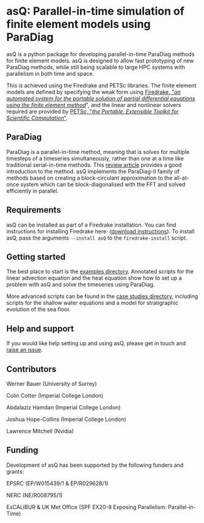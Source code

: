 # asQ: Parallel-in-time simulation of finite element models using ParaDiag

asQ is a python package for developing parallel-in-time ParaDiag methods for finite element models.
asQ is designed to allow fast prototyping of new ParaDiag methods, while still being scalable to large HPC systems with parallelism in both time and space.

This is achieved using the Firedrake and PETSc libraries.
The finite element models are defined by specifying the weak form using [Firedrake, "*an automated system for the portable solution of partial differential equations using the finite element method*](https://www.firedrakeproject.org/)", and the linear and nonlinear solvers required are provided by [PETSc, "*the Portable, Extensible Toolkit for Scientific Computation*"](https://petsc.org/release/).


## ParaDiag

ParaDiag is a parallel-in-time method, meaning that is solves for multiple timesteps of a timeseries simultaneously, rather than one at a time like traditional serial-in-time methods.
This [review article](https://arxiv.org/abs/2005.09158) provides a good introduction to the method.
asQ implements the ParaDiag-II family of methods based on creating a block-circulant approximation to the all-at-once system which can be block-diagonalised with the FFT and solved efficiently in parallel.

## Requirements

asQ can be installed as part of a Firedrake installation. You can find instructions for installing Firedrake here: ([download instructions](https://www.firedrakeproject.org/download)).
To install asQ, pass the arguments `--install asQ` to the `firedrake-install` script.

## Getting started

The best place to start is the [examples directory](https://github.com/firedrakeproject/asQ/tree/master/examples).
Annotated scripts for the linear advection equation and the heat equation show how to set up a problem with asQ and solve the timeseries using ParaDiag.

More advanced scripts can be found in the [case studies directory](https://github.com/firedrakeproject/asQ/tree/master/case_studies), including scripts for the shallow water equations and a model for stratigraphic evolution of the sea floor.

## Help and support

If you would like help setting up and using asQ, please get in touch and [raise an issue](https://github.com/firedrakeproject/asQ/issues).

## Contributors
Werner Bauer (University of Surrey)

Colin Cotter (Imperial College London)

Abdalaziz Hamdan (Imperial College London)

Joshua Hope-Collins (Imperial College London)

Lawrence Mitchell (Nvidia)

## Funding

Development of asQ has been supported by the following funders and grants: 

EPSRC (EP/W015439/1 & EP/R029628/1)

NERC (NE/R008795/1)

ExCALIBUR & UK Met Office (SPF EX20-8 Exposing Parallelism: Parallel-in-Time)
